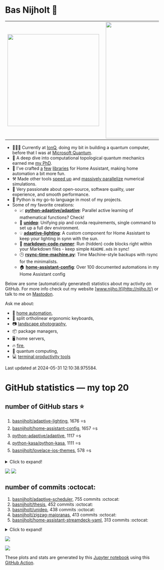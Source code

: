 # Bas Nijholt 👋

<center>
  <table>
    <tr>
        <td><img width="300px" align="left" src="https://github-readme-stats.vercel.app/api/top-langs/?username=basnijholt&hide=TeX,Jupyter%20Notebook&layout=compact&theme=radical" /></td>
        <td><img align='right' src="https://github-readme-stats.vercel.app/api?username=basnijholt&show_icons=true&theme=radical" width="380"></td>
    </tr>
  </table>
</center>

- 👷🏻‍♂️ Currently at [IonQ](https://ionq.com/), doing my bit in building a quantum computer, before that I was at [Microsoft Quantum](https://quantum.microsoft.com/).
- 🌟 A deep dive into computational topological quantum mechanics earned me [my PhD](https://github.com/basnijholt/thesis).
- 🎨 I've crafted [a](https://github.com/basnijholt/adaptive-lighting) [few](https://github.com/basnijholt/aiokef) [libraries](https://github.com/basnijholt/miflora) for Home Assistant, making home automation a bit more fun.
- ⚒️ Made other tools [speed up](https://github.com/python-adaptive/adaptive) and [massively parallelize](https://github.com/basnijholt/adaptive-scheduler) numerical simulations.
- 🏅 Very passionate about open-source, software quality, user experience, and smooth performance.
- 🐍 Python is my go-to language in most of my projects.
- Some of my favorite creations:
  - 📈 **[python-adaptive/adaptive](https://github.com/python-adaptive/adaptive/)**: Parallel active learning of mathematical functions? Check!
  - 🧬 **[unidep](https://github.com/basnijholt/unidep/)**: Unifying pip and conda requirements, single command to set up a full dev environment.
  - 💡 **[adaptive-lighting](https://github.com/basnijholt/adaptive-lighting/)**: A custom component for Home Assistant to keep your lighting in synn with the sun.
  - 📝 **[markdown-code-runner](https://github.com/basnijholt/markdown-code-runner/)**: Run (hidden) code blocks right within your Markdown files - keep simple `README.md`s in sync!
  - 🕒 **[rsync-time-machine.py](https://github.com/basnijholt/rsync-time-machine.py/)**: Time Machine-style backups with rsync for the minimalists.
  - 🏠 **[home-assistant-config](https://github.com/basnijholt/home-assistant-config/)**: Over 100 documented automations in my Home Assistant config

Below are some (automatically generated) statistics about my activity on GitHub.
For more info check out my website [www.nijho.lt](http://nijho.lt/) or talk to me on <a rel="me" href="https://fosstodon.org/@basnijholt">Mastodon</a>.

Ask me about:

- 🏡 [home automation](https://github.com/basnijholt/home-assistant-config/),
- 🎹 split ortholinear ergonomic keyboards,
- 📷 [landscape photography](https://www.instagram.com/bnijholt),
- 📦 package managers,
- 🖥️ home servers,
- 🔥 [fire](https://wenfire.nijho.lt/),
- 🧠 quantum computing,
- 💻 [terminal productivity tools](https://www.nijho.lt/post/terminal-ninja/)

Last updated at 2024-05-31 12:10:38.975584.

# GitHub statistics — my top 20

## number of GitHub stars ⭐️

1. [basnijholt/adaptive-lighting](https://github.com/basnijholt/adaptive-lighting/), 1676 ⭐️s
2. [basnijholt/home-assistant-config](https://github.com/basnijholt/home-assistant-config/), 1657 ⭐️s
3. [python-adaptive/adaptive](https://github.com/python-adaptive/adaptive/), 1117 ⭐️s
4. [python-kasa/python-kasa](https://github.com/python-kasa/python-kasa/), 1111 ⭐️s
5. [basnijholt/lovelace-ios-themes](https://github.com/basnijholt/lovelace-ios-themes/), 578 ⭐️s
<details><summary>Click to expand!</summary>

6. [basnijholt/lovelace-ios-dark-mode-theme](https://github.com/basnijholt/lovelace-ios-dark-mode-theme/), 447 ⭐️s
7. [basnijholt/rsync-time-machine.py](https://github.com/basnijholt/rsync-time-machine.py/), 367 ⭐️s
8. [basnijholt/miflora](https://github.com/basnijholt/miflora/), 361 ⭐️s
9. [topocm/topocm_content](https://github.com/topocm/topocm_content/), 267 ⭐️s
10. [basnijholt/unidep](https://github.com/basnijholt/unidep/), 212 ⭐️s
11. [basnijholt/home-assistant-streamdeck-yaml](https://github.com/basnijholt/home-assistant-streamdeck-yaml/), 208 ⭐️s
12. [basnijholt/home-assistant-macbook-touch-bar](https://github.com/basnijholt/home-assistant-macbook-touch-bar/), 94 ⭐️s
13. [kwant-project/kwant](https://github.com/kwant-project/kwant/), 84 ⭐️s
14. [basnijholt/markdown-code-runner](https://github.com/basnijholt/markdown-code-runner/), 83 ⭐️s
15. [basnijholt/home-assistant-streamdeck-yaml-addon](https://github.com/basnijholt/home-assistant-streamdeck-yaml-addon/), 62 ⭐️s
16. [basnijholt/aiokef](https://github.com/basnijholt/aiokef/), 37 ⭐️s
17. [basnijholt/thesis-cover](https://github.com/basnijholt/thesis-cover/), 34 ⭐️s
18. [basnijholt/adaptive-scheduler](https://github.com/basnijholt/adaptive-scheduler/), 26 ⭐️s
19. [basnijholt/instacron](https://github.com/basnijholt/instacron/), 20 ⭐️s
20. [kwant-project/kwant-tutorial-2016](https://github.com/kwant-project/kwant-tutorial-2016/), 19 ⭐️s

</details>

![](https://github.com/basnijholt/basnijholt/raw/main/stars_over_time.png)
![](https://github.com/basnijholt/basnijholt/raw/main/stars_over_time_per_repo.png)

## number of commits :octocat:

1. [basnijholt/adaptive-scheduler](https://github.com/basnijholt/adaptive-scheduler/), 755 commits :octocat:
2. [basnijholt/thesis](https://github.com/basnijholt/thesis/), 452 commits :octocat:
3. [basnijholt/unidep](https://github.com/basnijholt/unidep/), 438 commits :octocat:
4. [basnijholt/zigzag-majoranas](https://github.com/basnijholt/zigzag-majoranas/), 413 commits :octocat:
5. [basnijholt/home-assistant-streamdeck-yaml](https://github.com/basnijholt/home-assistant-streamdeck-yaml/), 313 commits :octocat:
<details><summary>Click to expand!</summary>

6. [topocm/topocm_content](https://github.com/topocm/topocm_content/), 304 commits :octocat:
7. [basnijholt/nijho.lt](https://github.com/basnijholt/nijho.lt/), 286 commits :octocat:
8. [conda-forge/staged-recipes](https://github.com/conda-forge/staged-recipes/), 279 commits :octocat:
9. [python-adaptive/paper](https://github.com/python-adaptive/paper/), 198 commits :octocat:
10. [home-assistant/core](https://github.com/home-assistant/core/), 192 commits :octocat:
11. [basnijholt/lovelace-ios-themes](https://github.com/basnijholt/lovelace-ios-themes/), 161 commits :octocat:
12. [basnijholt/media_player.kef](https://github.com/basnijholt/media_player.kef/), 157 commits :octocat:
13. [basnijholt/instacron](https://github.com/basnijholt/instacron/), 115 commits :octocat:
14. [microsoft/Qcodes](https://github.com/microsoft/Qcodes/), 109 commits :octocat:
15. [basnijholt/markdown-code-runner](https://github.com/basnijholt/markdown-code-runner/), 97 commits :octocat:
16. [basnijholt/yaml2bib](https://github.com/basnijholt/yaml2bib/), 91 commits :octocat:
17. [basnijholt/rsync-time-machine.py](https://github.com/basnijholt/rsync-time-machine.py/), 87 commits :octocat:
18. [basnijholt/pfapack](https://github.com/basnijholt/pfapack/), 67 commits :octocat:
19. [basnijholt/lovelace-ios-light-mode-theme](https://github.com/basnijholt/lovelace-ios-light-mode-theme/), 65 commits :octocat:
20. [conda-forge/kwant-feedstock](https://github.com/conda-forge/kwant-feedstock/), 65 commits :octocat:

</details>

![](https://github.com/basnijholt/basnijholt/raw/main/commits_per_hour.png)

![](https://github.com/basnijholt/basnijholt/raw/main/commits_per_weekday.png)


These plots and stats are generated by this [Jupyter notebook](./update-readme.ipynb) using this [GitHub Action](.github/workflows/run-notebook.yml).